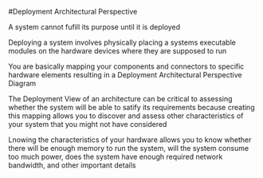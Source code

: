#Deployment Architectural Perspective

A system cannot fufill its purpose until it is deployed

Deploying a system involves physically placing a systems executable modules on the hardware devices where they are supposed to run

You are basically mapping your components and connectors to specific hardware elements resulting in a Deployment Architectural Perspective Diagram

The Deployment View of an architecture can be critical to assessing whether the system will be able to satify its requirements because creating this mapping allows you to discover and assess other characteristics of your system that you might not have considered

Lnowing the characteristics of your hardware allows you to know whether there will be enough memory to run the system, will the system consume too much power,  does the system have enough required network bandwidth, and other important details
